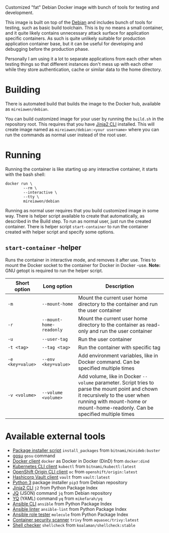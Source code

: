 Customized "fat" Debian Docker image with bunch of tools for testing and development.

This image is built on top of the [Debian](https://www.debian.org/) and includes bunch of tools for testing, such as basic build toolchain. This is by no means a small container, and it quite likely contains unnecessary attack surface for application specific containers. As such is quite unlikely suitable for production application container base, but it can be useful for developing and debugging before the production phase. 

Personally I am using it a lot to separate applications from each other when testing things so that different instances don't mess up with each other while they store authentication, cache or similar data to the home directory. 

# Building
There is automated build that builds the image to the Docker hub, available as `mireiawen/debian`. 

You can build customized image for your user by running the `build.sh` in the repository root. This requires that you have [Jinja2 CLI](https://github.com/kolypto/j2cli) installed. This will create image named as `mireiawen/debian:<your username>` where you can run the commands as normal user instead of the root user.

# Running
Running the container is like starting up any interactive container, it starts with the bash shell:

```
docker run \
        --rm \
        --interactive \
        --tty \
        mireiawen/debian
```

Running as normal user requires that you build customized image in some way. There is helper script available to create that automatically, as described in the Build step. To run as normal user, just run the created container. There is helper script `start-container` to run the container created with helper script and specify some options.

## `start-container` -helper
Runs the container in interactive mode, and removes it after use. Tries to mount the Docker socket to the container for Docker in Docker -use. 
**Note:** GNU getopt is required to run the helper script.

| Short option     | Long option             |  Description                        |
|------------------|-------------------------|-------------------------------------|
| `-m`             | `--mount-home`          | Mount the current user home directory to the container and run the user container |
| `-r`             | `--mount-home-readonly` | Mount the current user home directory to the container as read-only and run the user container |
| `-u`             | `--user-tag`            | Run the user container              |
| `-t <tag>`       | `--tag <tag>`           | Run the container with specific tag |
| `-e <key=value>` | `--env <key=value>`     | Add environment variables, like in Docker command. Can be specified multiple times |
| `-v <volume>`    | `--volume <volume>`     | Add volume, like in Docker `--volume` parameter. Script tries to parse the mount point and chown it recursively to the user when running with mount-home or mount-home-readonly. Can be specified multiple times |

# Available external tools
* [Package installer script](https://github.com/bitnami/minideb) `install_packages` from `bitnami/minideb:buster`
* [gosu](https://github.com/tianon/gosu) `gosu` command
* [Docker client](https://www.docker.com/) `docker` as Docker in Docker (DinD) from `docker:dind`
* [Kubernetes CLI client](https://www.docker.com/) `kubectl` from `bitnami/kubectl:latest`
* [OpenShift Origin CLI client](https://www.okd.io/) `oc`  from `openshift/origin:latest`
* [Hashicorp Vault client](https://www.vaultproject.io/) `vault` from `vault:latest`
* [Python 3](https://www.python.org/) package installer `pip3` from Debian repository
* [Jinja2 CLI](https://github.com/kolypto/j2cli) `j2` from Python Package Index
* [JQ](https://stedolan.github.io/jq/) (JSON) command `jq` from Debian repository
* [YQ](https://github.com/mikefarah/yq) (YAML) command `yq` from `mikefarah/yq`
* [Ansible CLI](https://www.ansible.com/) `ansible` from Python Package Index
* [Ansible linter](https://github.com/ansible/ansible-lint) `ansible-lint` from Python Package Index
* [Ansible role tester](https://github.com/ansible-community/molecule) `molecule` from Python Package Index
* [Container security scanner](https://github.com/aquasecurity/trivy) `trivy` from `aquasec/trivy:latest`
* [Shell checker](https://github.com/koalaman/shellcheck) `shellcheck` from `koalaman/shellcheck:stable`
